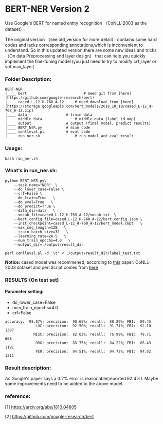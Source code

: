 # BERT-NER Version 2


Use Google's BERT for named entity recognition （CoNLL-2003 as the dataset）. 


The original version （see old_version for more detail） contains some hard codes and lacks corresponding annotations,which is inconvenient to understand. So in this updated version,there are some new ideas and tricks （On data Preprocessing and layer design） that can help you quickly implement the fine-tuning model (you just need to try to modify crf_layer or softmax_layer).

### Folder Description:
```
BERT-NER
|____ bert                          # need git from [here](https://github.com/google-research/bert)
|____ cased_L-12_H-768_A-12	    # need download from [here](https://storage.googleapis.com/bert_models/2018_10_18/cased_L-12_H-768_A-12.zip)
|____ data		            # train data
|____ middle_data	            # middle data (label id map)
|____ output			    # output (final model, predict results)
|____ BERT_NER.py		    # mian code
|____ conlleval.pl		    # eval code
|____ run_ner.sh    		    # run model and eval result

```


### Usage:
```
bash run_ner.sh
```

### What's in run_ner.sh:
```
python BERT_NER.py\
    --task_name="NER"  \
    --do_lower_case=False \
    --crf=False \
    --do_train=True   \
    --do_eval=True   \
    --do_predict=True \
    --data_dir=data   \
    --vocab_file=cased_L-12_H-768_A-12/vocab.txt  \
    --bert_config_file=cased_L-12_H-768_A-12/bert_config.json \
    --init_checkpoint=cased_L-12_H-768_A-12/bert_model.ckpt   \
    --max_seq_length=128   \
    --train_batch_size=32   \
    --learning_rate=2e-5   \
    --num_train_epochs=4.0   \
    --output_dir=./output/result_dir

perl conlleval.pl -d '\t' < ./output/result_dir/label_test.txt
```

**Notice:** cased model was recommened, according to [this](https://arxiv.org/abs/1810.04805) paper. CoNLL-2003 dataset and perl Script comes from [here](https://www.clips.uantwerpen.be/conll2003/ner/)


### RESULTS:(On test set)
#### Parameter setting:
* do_lower_case=False 
* num_train_epochs=4.0
* crf=False
  
```
accuracy:  98.07%; precision:  90.65%; recall:  88.29%; FB1:  89.45
              LOC: precision:  92.50%; recall:  91.71%; FB1:  92.10  1387
             MISC: precision:  82.63%; recall:  76.99%; FB1:  79.71  668
              ORG: precision:  88.75%; recall:  84.22%; FB1:  86.43  1191
              PER: precision:  94.51%; recall:  94.72%; FB1:  94.62  1311
```
### Result description:
As Google's paper says a 0.2% error is reasonable(reported 92.4%).
Maybe some improvements need to be added to the above model.

### reference:

[1] https://arxiv.org/abs/1810.04805

[2] https://github.com/google-research/bert



